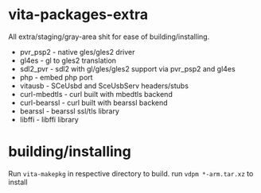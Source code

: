 # vita-packages-extra

All extra/staging/gray-area shit for ease of building/installing.

* pvr_psp2 - native gles/gles2 driver
* gl4es - gl to gles2 translation
* sdl2_pvr - sdl2 with gl/gles/gles2 support via pvr_psp2 and gl4es
* php - embed php port
* vitausb - SCeUsbd and SceUsbServ headers/stubs
* curl-mbedtls - curl built with mbedtls backend
* curl-bearssl - curl built with bearssl backend
* bearssl - bearssl ssl/tls library
* libffi - libffi library

# building/installing

Run `vita-makepkg` in respective directory to build. run `vdpm *-arm.tar.xz` to install
